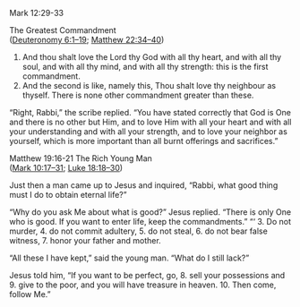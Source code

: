 Mark 12:29-33

The Greatest Commandment  
([Deuteronomy 6:1–19](https://biblehub.com/deuteronomy/6.htm);  [Matthew 22:34–40](https://biblehub.com/matthew/22.htm#34))

 1. And thou shalt love the Lord thy God with all thy heart, and with all thy soul, and with all thy mind, and with all thy strength: this is the first commandment.
 2. And the second is like, namely this, Thou shalt love thy neighbour as thyself. There is none other commandment greater than these.
 
“Right, Rabbi,” the scribe replied. “You have stated correctly that God is One and there is no other but Him, and to love Him with all your heart and with all your understanding and with all your strength, and to love your neighbor as yourself, which is more important than all burnt offerings and sacrifices.”

Matthew 19:16-21
The Rich Young Man  
([Mark 10:17–31](https://biblehub.com/mark/10.htm#17);  [Luke 18:18–30](https://biblehub.com/luke/18.htm#18))

Just then a man came up to Jesus and inquired, “Rabbi, what good thing must I do to obtain eternal life?”

“Why do you ask Me about what is good?” Jesus replied.  “There is only One who is good. If you want to enter life, keep the commandments.”
 “‘
 3. Do not murder, 
 4. do not commit adultery, 
 5. do not steal, 
 6. do not bear false witness, 
 7. honor your father and mother.

“All these I have kept,” said the young man. “What do I still lack?”

Jesus told him,  “If you want to be perfect, go, 
8. sell your possessions and 
9. give to the poor, and you will have treasure in heaven. 
10. Then come, follow Me.”
